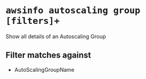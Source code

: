 # `awsinfo autoscaling group [filters]+`

Show all details of an Autoscaling Group

## Filter matches against

* AutoScalingGroupName
